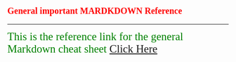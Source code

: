 <span style="color: red; font-size: 20px; font-family: 'Times New Roman', Times, serif;">**General important MARDKDOWN Reference**</span>
---
---

<span style="color: green; font-size: 25px; font-family: 'Times New Roman', serif;">This is the reference link for the general Markdown cheat sheet [Click Here](https://www.w3schools.io/file/markdown-styles/)</span>




